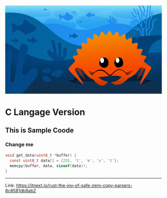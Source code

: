 

![Alt text](image-1.png)

# C Langage Version

## This is Sample Coode

### Change me

```c
void get_data(uint8_t *buffer) {
  const uint8_t data[] = {255, 't', 'e', 's', 't'};
  memcpy(buffer, data, sizeof(data));
}
```

---

Link: <https://itnext.io/rust-the-joy-of-safe-zero-copy-parsers-8c8581db8ab2>